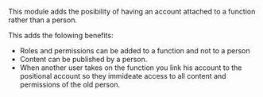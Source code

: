 This module adds the posibility of having an account attached to a function rather than a person.

This adds the folowing benefits:<br>
* Roles and permissions can be added to a function and not to a person<br>
* Content can be published by a person.<br>
* When another user takes on the function you link his account to the positional account so they immideate access to all content and permissions of the old person.<br>
